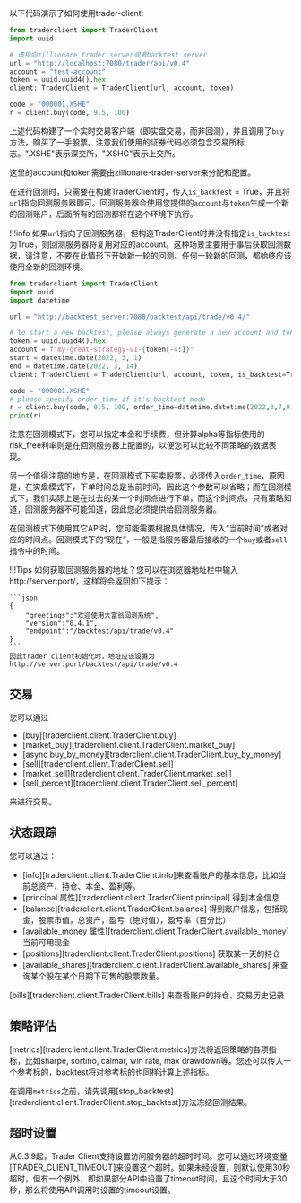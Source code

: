 以下代码演示了如何使用trader-client:

```python
from traderclient import TraderClient
import uuid

# 请指向zillionare trader server或者backtest server
url = "http://localhost:7080/trader/api/v0.4"
account = "test-account"
token = uuid.uuid4().hex
client: TraderClient = TraderClient(url, account, token)

code = "000001.XSHE"
r = client.buy(code, 9.5, 100)
```

上述代码构建了一个实时交易客户端（即实盘交易，而非回测），并且调用了`buy`方法，购买了一手股票。注意我们使用的证券代码必须包含交易所标志。".XSHE"表示深交所，".XSHG"表示上交所。

这里的account和token需要由zillionare-trader-server来分配和配置。

在进行回测时，只需要在构建TraderClient时，传入`is_backtest` = True，并且将`url`指向回测服务器即可。回测服务器会使用您提供的`account`与`token`生成一个新的回测账户，后面所有的回测都将在这个环境下执行。

!!!info
    如果`url`指向了回测服务器，但构造TraderClient时并没有指定`is_backtest`为True，则回测服务器将复用对应的account。这种场景主要用于事后获取回测数据，请注意，不要在此情形下开始新一轮的回测。任何一轮新的回测，都始终应该使用全新的回测环境。

```python
from traderclient import TraderClient
import uuid
import datetime

url = "http://backtest_server:7080/backtest/api/trade/v0.4/"

# to start a new backtest, please always generate a new account and token
token = uuid.uuid4().hex
account = f"my-great-strategy-v1-{token[-4:]}"
start = datetime.date(2022, 3, 1)
end = datetime.date(2022, 3, 14)
client: TraderClient = TraderClient(url, account, token, is_backtest=True, start = start, end=end)

code = "000001.XSHE"
# please specify order_time if it's backtest mode
r = client.buy(code, 9.5, 100, order_time=datetime.datetime(2022,3,7,9,31))
print(r)
```
注意在回测模式下，您可以指定本金和手续费，但计算alpha等指标使用的risk_free利率则是在回测服务器上配置的，以便您可以比较不同策略的数据表现。

另一个值得注意的地方是，在回测模式下买卖股票，必须传入`order_time`，原因是，在实盘模式下，下单时间总是当前时间，因此这个参数可以省略；而在回测模式下，我们实际上是在过去的某一个时间点进行下单，而这个时间点，只有策略知道，回测服务器不可能知道，因此您必须提供给回测服务器。

在回测模式下使用其它API时，您可能需要根据具体情况，传入“当前时间”或者对应的时间点。回测模式下的“现在”，一般是指服务器最后接收的一个`buy`或者`sell`指令中的时间。

!!!Tips
    如何获取回测服务器的地址？您可以在浏览器地址栏中输入http://server:port/，这样将会返回如下提示：

    ```json
    {
        "greetings":"欢迎使用大富翁回测系统",
        "version":"0.4.1",
        "endpoint":"/backtest/api/trade/v0.4"
    }
    ```
    因此trader client初始化时，地址应该设置为http://server:port/backtest/api/trade/v0.4

## 交易

您可以通过
* [buy][traderclient.client.TraderClient.buy]
* [market_buy][traderclient.client.TraderClient.market_buy]
* [async buy_by_money][traderclient.client.TraderClient.buy_by_money]
* [sell][traderclient.client.TraderClient.sell]
* [market_sell][traderclient.client.TraderClient.market_sell]
* [sell_percent][traderclient.client.TraderClient.sell_percent]

来进行交易。

## 状态跟踪

您可以通过：

* [info][traderclient.client.TraderClient.info]来查看账户的基本信息，比如当前总资产、持仓、本金、盈利等。
* [principal 属性][traderclient.client.TraderClient.principal] 得到本金信息
* [balance][traderclient.client.TraderClient.balance] 得到账户信息，包括现金，股票市值，总资产，盈亏（绝对值），盈亏率（百分比）
* [available_money 属性][traderclient.client.TraderClient.available_money] 当前可用现金
* [positions][traderclient.client.TraderClient.positions] 获取某一天的持仓
* [available_shares][traderclient.client.TraderClient.available_shares] 来查询某个股在某个日期下可售的股票数量。

[bills][traderclient.client.TraderClient.bills] 来查看账户的持仓、交易历史记录
## 策略评估

[metrics][traderclient.client.TraderClient.metrics]方法将返回策略的各项指标，比如sharpe, sortino, calmar, win rate, max drawdown等。您还可以传入一个参考标的，backtest将对参考标的也同样计算上述指标。

在调用`metrics`之前，请先调用[stop_backtest][traderclient.client.TraderClient.stop_backtest]方法冻结回测结果。

## 超时设置
从0.3.9起，Trader Client支持设置访问服务器的超时时间。您可以通过环境变量[TRADER_CLIENT_TIMEOUT]来设置这个超时。如果未经设置，则默认使用30秒超时，但有一个例外，即如果部分API中设置了timeout时间，且这个时间大于30秒，那么将使用API调用时设置的timeout设置。

